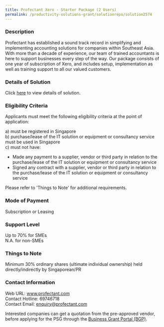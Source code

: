 ```yaml
---
title: Profectant Xero - Starter Package (2 Users)
permalink: /productivity-solutions-grant/solutionrepo/solution2574
---
```


### Description

Profectant has established a sound track record in simplifying and implementing accounting solutions for companies within Southeast Asia. With more than a decade of experience, our team of trained accountants is here to support businesses every step of the way. Our package consists of one year of subscription of Xero, and includes setup, implementation as well as training support to all our valued customers.

### Details of Solution

Click <a href='https://www.gobusiness.gov.sg/images/psg/PROFECTANT_20210130_Desensitised_Annex_3_Part_1.pdf' target='_blank' rel='noopener'>here</a> to view details of solution.

### Eligibility Criteria

Applicants must meet the following eligibility criteria at the point of application:

a) must be registered in Singapore <br>
b) purchase/lease of the IT solution or equipment or consultancy service must be used in Singapore <br>
c) must not have:
- Made any payment to a supplier, vendor or third party in relation to the purchase/lease of the IT solution or equipment or consultancy service
- Signed any contract with a supplier, vendor or third party in relation to the purchase/lease of the IT solution or equipment or consultancy service

Please refer to 'Things to Note' for additional requirements.

### Mode of Payment
Subscription or Leasing

### Support Level
Up to 70% for SMEs <br>
N.A. for non-SMEs

### Things to Note
Minimum 30% ordinary shares (ultimate individual ownership) held directly/indirectly by Singaporean/PR

### Contact Information
Web URL: www.profectant.com <br>Contact Hotline: 69746718 <br>Contact Email: enquiry@profectant.com <br>

Interested companies can get a quotation from the pre-approved vendor, before applying for the PSG through the <a target='_blank' rel='noopener' href='https://www.businessgrants.gov.sg/'>Business Grant Portal (BGP)</a>.
